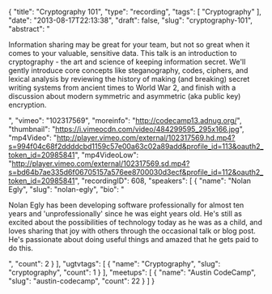 {
  "title": "Cryptography 101",
  "type": "recording",
  "tags": [
    "Cryptography"
  ],
  "date": "2013-08-17T22:13:38",
  "draft": false,
  "slug": "cryptography-101",
  "abstract": "<p>Information sharing may be great for your team, but not so great when it comes to your valuable, sensitive data. This talk is an introduction to cryptography - the art and science of keeping information secret. We'll gently introduce core concepts like steganography, codes, ciphers, and lexical analysis by reviewing the history of making (and breaking) secret writing systems from ancient times to World War 2, and finish with a discussion about modern symmetric and asymmetric (aka public key) encryption.</p>",
  "vimeo": "102317569",
  "moreinfo": "http://codecamp13.adnug.org/",
  "thumbnail": "https://i.vimeocdn.com/video/484299595_295x166.jpg",
  "mp4Video": "http://player.vimeo.com/external/102317569.hd.mp4?s=994f04c68f2ddddcbd1159c57e00a63c02a89add&profile_id=113&oauth2_token_id=20985841",
  "mp4VideoLow": "http://player.vimeo.com/external/102317569.sd.mp4?s=bd64b7ae335d6f06705157a576ee8700030d3ecf&profile_id=112&oauth2_token_id=20985841",
  "recordingID": 608,
  "speakers": [
    {
      "name": "Nolan Egly",
      "slug": "nolan-egly",
      "bio": "<p>Nolan Egly has been developing software professionally for almost ten years and 'unprofessionally' since he was eight years old. He's still as excited about the possibilities of technology today as he was as a child, and loves sharing that joy with others through the occasional talk or blog post. He's passionate about doing useful things and amazed that he gets paid to do this.</p>",
      "count": 2
    }
  ],
  "ugtvtags": [
    {
      "name": "Cryptography",
      "slug": "cryptography",
      "count": 1
    }
  ],
  "meetups": [
    {
      "name": "Austin CodeCamp",
      "slug": "austin-codecamp",
      "count": 22
    }
  ]
}